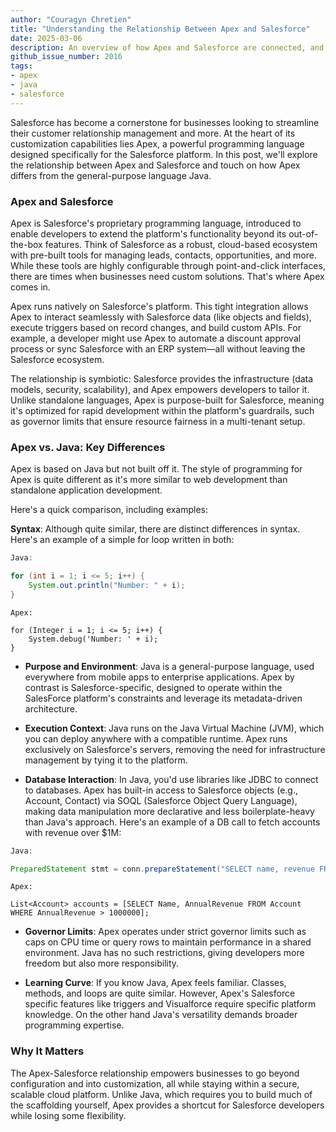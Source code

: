 ```yaml
---
author: "Couragyn Chretien"
title: "Understanding the Relationship Between Apex and Salesforce"
date: 2025-03-06
description: An overview of how Apex and Salesforce are connected, and how Apex differs from Java
github_issue_number: 2016
tags:
- apex
- java
- salesforce
---
```


Salesforce has become a cornerstone for businesses looking to streamline their customer relationship management and more. At the heart of its customization capabilities lies Apex, a powerful programming language designed specifically for the Salesforce platform. In this post, we'll explore the relationship between Apex and Salesforce and touch on how Apex differs from the general-purpose language Java.

### Apex and Salesforce

Apex is Salesforce's proprietary programming language, introduced to enable developers to extend the platform's functionality beyond its out-of-the-box features. Think of Salesforce as a robust, cloud-based ecosystem with pre-built tools for managing leads, contacts, opportunities, and more. While these tools are highly configurable through point-and-click interfaces, there are times when businesses need custom solutions. That's where Apex comes in.

Apex runs natively on Salesforce's platform. This tight integration allows Apex to interact seamlessly with Salesforce data (like objects and fields), execute triggers based on record changes, and build custom APIs. For example, a developer might use Apex to automate a discount approval process or sync Salesforce with an ERP system—all without leaving the Salesforce ecosystem.

The relationship is symbiotic: Salesforce provides the infrastructure (data models, security, scalability), and Apex empowers developers to tailor it. Unlike standalone languages, Apex is purpose-built for Salesforce, meaning it's optimized for rapid development within the platform's guardrails, such as governor limits that ensure resource fairness in a multi-tenant setup.

### Apex vs. Java: Key Differences

Apex is based on Java but not built off it. The style of programming for Apex is quite different as it's more similar to web development than standalone application development. 

Here's a quick comparison, including examples:

**Syntax**: Although quite similar, there are distinct differences in syntax. Here's an example of a simple for loop written in both:

```java
Java:

for (int i = 1; i <= 5; i++) {
    System.out.println("Number: " + i);
}
```

```apex
Apex:

for (Integer i = 1; i <= 5; i++) {
    System.debug('Number: ' + i);
}
```

- **Purpose and Environment**: Java is a general-purpose language, used everywhere from mobile apps to enterprise applications. Apex by contrast is Salesforce-specific, designed to operate within the SalesForce platform's constraints and leverage its metadata-driven architecture.

- **Execution Context**: Java runs on the Java Virtual Machine (JVM), which you can deploy anywhere with a compatible runtime. Apex runs exclusively on Salesforce's servers, removing the need for infrastructure management by tying it to the platform.

- **Database Interaction**: In Java, you'd use libraries like JDBC to connect to databases. Apex has built-in access to Salesforce objects (e.g., Account, Contact) via SOQL (Salesforce Object Query Language), making data manipulation more declarative and less boilerplate-heavy than Java's approach. Here's an example of a DB call to fetch accounts with revenue over $1M:

```java
Java:

PreparedStatement stmt = conn.prepareStatement("SELECT name, revenue FROM accounts WHERE revenue > 1000000");
```

```apex
Apex:

List<Account> accounts = [SELECT Name, AnnualRevenue FROM Account WHERE AnnualRevenue > 1000000];
```

- **Governor Limits**: Apex operates under strict governor limits such as caps on CPU time or query rows to maintain performance in a shared environment. Java has no such restrictions, giving developers more freedom but also more responsibility.

- **Learning Curve**: If you know Java, Apex feels familiar. Classes, methods, and loops are quite similar. However, Apex's Salesforce specific features like triggers and Visualforce require specific platform knowledge. On the other hand Java's versatility demands broader programming expertise.

### Why It Matters

The Apex-Salesforce relationship empowers businesses to go beyond configuration and into customization, all while staying within a secure, scalable cloud platform. Unlike Java, which requires you to build much of the scaffolding yourself, Apex provides a shortcut for Salesforce developers while losing some flexibility.
